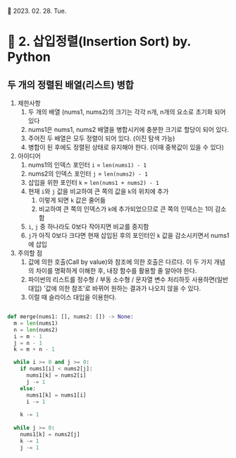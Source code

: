 :calendar: 2023. 02. 28. Tue.

# :memo: 2. 삽입정렬(Insertion Sort) by. Python
## 두 개의 정렬된 배열(리스트) 병합

1. 제한사항
   1. 두 개의 배열 (nums1, nums2)의 크기는 각각 n개, n개의 요소로 초기화 되어 있다
   2. nums1은 nums1, nums2 배열을 병합시키에 충분한 크기로 할당이 되어 있다.
   3. 주어진 두 배열은 모두 정렬이 되어 있다. (이진 탐색 가능)
   4. 병합이 된 후에도 정렬된 상태로 유지해야 한다. (이때 중복값이 있을 수 있다)
2. 아이디어
   1. nums1의 인덱스 포인터 `i` = `len(nums1) - 1`
   2. nums2의 인덱스 포인터 `j` = `len(nums2) - 1`
   3. 삽입을 위한 포인터 `k` = `len(nums1 + nums2) - 1`
   4. 현재 `i`와 `j` 값을 비교하여 큰 쪽의 값을 `k`의 위치에 추가
      1. 이렇게 되면 `k` 값은 줄어듦
      2. 비교하여 큰 쪽의 인덱스가 `k`에 추가되었으므로 큰 쪽의 인덱스는 1이 감소함
   5. `i`, `j` 중 하나라도 0보다 작아지면 비교를 중지함
   6. `j`가 아직 0보다 크다면 현재 삽입된 후의 포인터인 `k` 값을 감소시키면서 nums1에 삽입
3. 주의할 점
   1. 값에 의한 호출(Call by value)와 참조에 의한 호출은 다르다. 이 두 가지 개념의 차이를 명확하게 이해한 후, 내장 함수를 활용할 줄 알아야 한다.
   2. 파이썬의 리스트를 정수형 / 부동 소수형 / 문자열 변수 처리하듯 사용하면(일반 대입) '값에 의한 참조'로 바뀌어 원하는 결과가 나오지 않을 수 있다.
   3. 이럴 때 슬라이스 대입을 이용한다.

```python

def merge(nums1: [], nums2: []) -> None:
  m = len(nums1)
  n = len(nums2)
  i = m - 1
  j = n - 1
  k = m + n - 1

  while i >= 0 and j >= 0:
    if nums1[i] < nums2[j]:
      nums1[k] = nums2[i]
      j -= 1
    else:
      nums1[k] = nums1[i]
      i -= 1
    
    k -= 1
  
  while j >= 0:
    nums1[k] = nums2[j]
    k -= 1
    j -= 1
```
